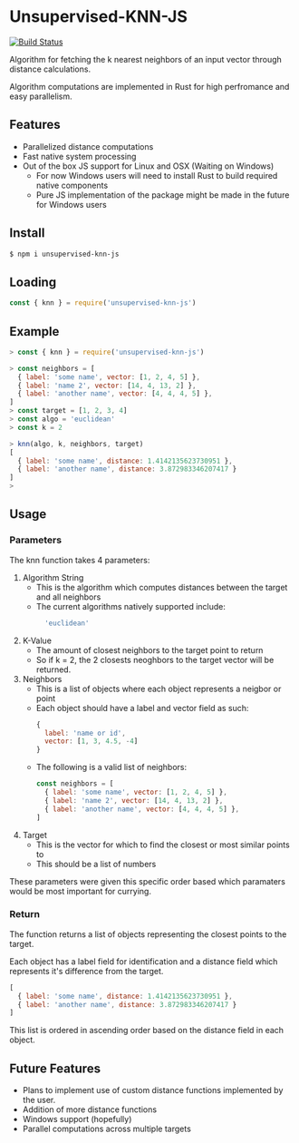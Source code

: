 # Unsupervised-KNN-JS

[![Build Status][travis-img]][travis-url]

Algorithm for fetching the k nearest neighbors of an input vector through distance calculations.

Algorithm computations are implemented in Rust for high perfromance and easy parallelism.

## Features

  * Parallelized distance computations
  * Fast native system processing
  * Out of the box JS support for Linux and OSX (Waiting on Windows)
      * For now Windows users will need to install Rust to build required native components
      * Pure JS implementation of the package might be made in the future for Windows users

## Install

```sh
$ npm i unsupervised-knn-js
```

## Loading

```javascript
const { knn } = require('unsupervised-knn-js')
```


## Example

```javascript
> const { knn } = require('unsupervised-knn-js')

> const neighbors = [
  { label: 'some name', vector: [1, 2, 4, 5] },
  { label: 'name 2', vector: [14, 4, 13, 2] },
  { label: 'another name', vector: [4, 4, 4, 5] },
]
> const target = [1, 2, 3, 4]
> const algo = 'euclidean'
> const k = 2

> knn(algo, k, neighbors, target)
[
  { label: 'some name', distance: 1.4142135623730951 },
  { label: 'another name', distance: 3.872983346207417 }
]
> 
```

## Usage

### Parameters
The knn function takes 4 parameters:

  1. Algorithm String
      * This is the algorithm which computes distances between the target and all neighbors
      * The current algorithms natively supported include:
          ```javascript
            'euclidean'
          ```
  1. K-Value
      * The amount of closest neighbors to the target point to return
      * So if k = 2, the 2 closests neoghbors to the target vector will be returned.
  1. Neighbors
      * This is a list of objects where each object represents a neigbor or point
      * Each object should have a label and vector field as such:
        ```javascript
        {
          label: 'name or id',
          vector: [1, 3, 4.5, -4]
        }
        ```
      * The following is a valid list of neighbors:
        ```javascript
        const neighbors = [
          { label: 'some name', vector: [1, 2, 4, 5] },
          { label: 'name 2', vector: [14, 4, 13, 2] },
          { label: 'another name', vector: [4, 4, 4, 5] },
        ]
        ```
  1. Target
      * This is the vector for which to find the closest or most similar points to
      * This should be a list of numbers

These parameters were given this specific order based which paramaters would be most important for currying.

### Return

The function returns a list of objects representing the closest points to the target.

Each object has a label field for identification and a distance field which represents it's difference from the target.
```javascript
[
  { label: 'some name', distance: 1.4142135623730951 },
  { label: 'another name', distance: 3.872983346207417 }
]
```

This list is ordered in ascending order based on the distance field in each object.

## Future Features

  * Plans to implement use of custom distance functions implemented by the user.
  * Addition of more distance functions
  * Windows support (hopefully)
  * Parallel computations across multiple targets


[travis-img]: https://flat.badgen.net//travis/houtanf/unsupervised-knn-js/master?
[travis-url]: https://travis-ci.org/houtanf/Unsupervised-KNN-JS
